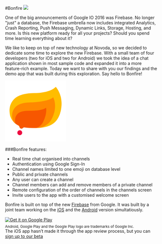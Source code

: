 #Bonfire [![](https://raw.githubusercontent.com/novoda/novoda/master/assets/btn_apache_lisence.png)](LICENSE.txt)

One of the big announcements of Google IO 2016 was Firebase. No longer "just" a database, the Firebase umbrella now includes integrated Analytics, Crash Reporting, Push Messaging, Dynamic Links, Storage, Hosting, and more. Is this new platform ready for all your projects? Should you spend time learning everything about it?

We like to keep on top of new technology at Novoda, so we decided to dedicate some time to explore the new Firebase. With a small team of four developers (two for iOS and two for Android) we took the idea of a chat application shown in most sample code and expanded it into a more feature-rich example. Today we want to share with you our findings and the demo app that was built during this exploration. Say hello to Bonfire!

<img src="/android/app/src/main/ic_launcher-web.png" alt="Bonfire logo" width="200">

###Bonfire features:
  * Real time chat organised into channels
  * Authentication using Google Sign-In
  * Channel names limited to one emoji on database level
  * Public and private channels
  * Any user can create a channel
  * Channel members can add and remove members of a private channel
  * Remote configuration of the order of channels in the channels screen
  * Invite users to the app with a customised welcome screen
  
Bonfire is built on top of the new [Firebase][1] from Google. 
It was built by a joint team working on the [iOS][2] and the [Android][3] version simultatiously.

<a href="https://play.google.com/store/apps/details?id=com.novoda.bonfire&amp;utm_source=global_co&amp;utm_medium=prtnr&amp;utm_content=Mar2515&amp;utm_campaign=PartBadge&amp;pcampaignid=MKT-Other-global-all-co-prtnr-py-PartBadge-Mar2515-1" style="border: 0 none;"><img width="25%" height="25%" style="vertical-align:middle;text-decoration: none;" alt="Get it on Google Play" src="https://play.google.com/intl/en_us/badges/images/generic/en_badge_web_generic.png"></a>
<br/>
<sub>Android, Google Play and the Google Play logo are trademarks of Google Inc.</sub>
<br/>
The iOS app hasn’t made it through the app review process, but you can [sign up to our beta][4]

[1]: https://firebase.google.com/
[2]: /ios
[3]: /android
[4]: https://docs.google.com/forms/d/1UGU1w4QohXgyFKFN1panr_2r1R5FxVEPGfJ-uNtEoPE/viewform
